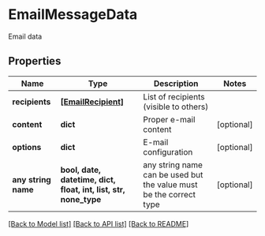 # EmailMessageData

Email data

## Properties
Name | Type | Description | Notes
------------ | ------------- | ------------- | -------------
**recipients** | [**[EmailRecipient]**](EmailRecipient.md) | List of recipients (visible to others) | 
**content** | **dict** | Proper e-mail content | [optional] 
**options** | **dict** | E-mail configuration | [optional] 
**any string name** | **bool, date, datetime, dict, float, int, list, str, none_type** | any string name can be used but the value must be the correct type | [optional]

[[Back to Model list]](../README.md#documentation-for-models) [[Back to API list]](../README.md#documentation-for-api-endpoints) [[Back to README]](../README.md)


